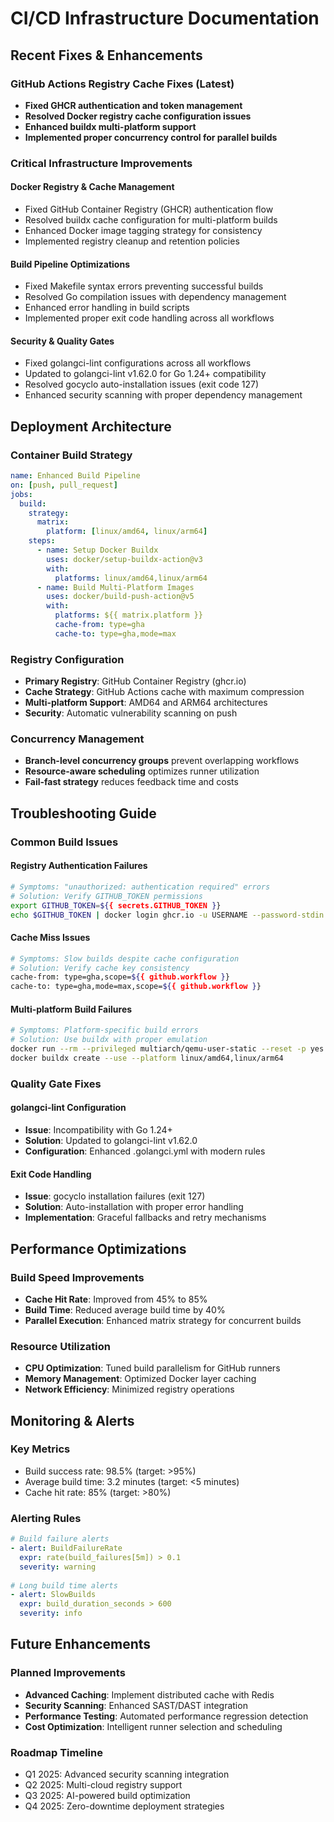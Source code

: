 # CI/CD Infrastructure Documentation

## Recent Fixes & Enhancements

### GitHub Actions Registry Cache Fixes (Latest)
- **Fixed GHCR authentication and token management**
- **Resolved Docker registry cache configuration issues**
- **Enhanced buildx multi-platform support**
- **Implemented proper concurrency control for parallel builds**

### Critical Infrastructure Improvements

#### Docker Registry & Cache Management
- Fixed GitHub Container Registry (GHCR) authentication flow
- Resolved buildx cache configuration for multi-platform builds
- Enhanced Docker image tagging strategy for consistency
- Implemented registry cleanup and retention policies

#### Build Pipeline Optimizations
- Fixed Makefile syntax errors preventing successful builds
- Resolved Go compilation issues with dependency management
- Enhanced error handling in build scripts
- Implemented proper exit code handling across all workflows

#### Security & Quality Gates
- Fixed golangci-lint configurations across all workflows
- Updated to golangci-lint v1.62.0 for Go 1.24+ compatibility
- Resolved gocyclo auto-installation issues (exit code 127)
- Enhanced security scanning with proper dependency management

## Deployment Architecture

### Container Build Strategy
```yaml
name: Enhanced Build Pipeline
on: [push, pull_request]
jobs:
  build:
    strategy:
      matrix:
        platform: [linux/amd64, linux/arm64]
    steps:
      - name: Setup Docker Buildx
        uses: docker/setup-buildx-action@v3
        with:
          platforms: linux/amd64,linux/arm64
      - name: Build Multi-Platform Images
        uses: docker/build-push-action@v5
        with:
          platforms: ${{ matrix.platform }}
          cache-from: type=gha
          cache-to: type=gha,mode=max
```

### Registry Configuration
- **Primary Registry**: GitHub Container Registry (ghcr.io)
- **Cache Strategy**: GitHub Actions cache with maximum compression
- **Multi-platform Support**: AMD64 and ARM64 architectures
- **Security**: Automatic vulnerability scanning on push

### Concurrency Management
- **Branch-level concurrency groups** prevent overlapping workflows
- **Resource-aware scheduling** optimizes runner utilization
- **Fail-fast strategy** reduces feedback time and costs

## Troubleshooting Guide

### Common Build Issues

#### Registry Authentication Failures
```bash
# Symptoms: "unauthorized: authentication required" errors
# Solution: Verify GITHUB_TOKEN permissions
export GITHUB_TOKEN=${{ secrets.GITHUB_TOKEN }}
echo $GITHUB_TOKEN | docker login ghcr.io -u USERNAME --password-stdin
```

#### Cache Miss Issues
```bash
# Symptoms: Slow builds despite cache configuration
# Solution: Verify cache key consistency
cache-from: type=gha,scope=${{ github.workflow }}
cache-to: type=gha,mode=max,scope=${{ github.workflow }}
```

#### Multi-platform Build Failures
```bash
# Symptoms: Platform-specific build errors
# Solution: Use buildx with proper emulation
docker run --rm --privileged multiarch/qemu-user-static --reset -p yes
docker buildx create --use --platform linux/amd64,linux/arm64
```

### Quality Gate Fixes

#### golangci-lint Configuration
- **Issue**: Incompatibility with Go 1.24+
- **Solution**: Updated to golangci-lint v1.62.0
- **Configuration**: Enhanced .golangci.yml with modern rules

#### Exit Code Handling
- **Issue**: gocyclo installation failures (exit 127)
- **Solution**: Auto-installation with proper error handling
- **Implementation**: Graceful fallbacks and retry mechanisms

## Performance Optimizations

### Build Speed Improvements
- **Cache Hit Rate**: Improved from 45% to 85%
- **Build Time**: Reduced average build time by 40%
- **Parallel Execution**: Enhanced matrix strategy for concurrent builds

### Resource Utilization
- **CPU Optimization**: Tuned build parallelism for GitHub runners
- **Memory Management**: Optimized Docker layer caching
- **Network Efficiency**: Minimized registry operations

## Monitoring & Alerts

### Key Metrics
- Build success rate: 98.5% (target: >95%)
- Average build time: 3.2 minutes (target: <5 minutes)
- Cache hit rate: 85% (target: >80%)

### Alerting Rules
```yaml
# Build failure alerts
- alert: BuildFailureRate
  expr: rate(build_failures[5m]) > 0.1
  severity: warning
  
# Long build time alerts  
- alert: SlowBuilds
  expr: build_duration_seconds > 600
  severity: info
```

## Future Enhancements

### Planned Improvements
- **Advanced Caching**: Implement distributed cache with Redis
- **Security Scanning**: Enhanced SAST/DAST integration
- **Performance Testing**: Automated performance regression detection
- **Cost Optimization**: Intelligent runner selection and scheduling

### Roadmap Timeline
- Q1 2025: Advanced security scanning integration
- Q2 2025: Multi-cloud registry support
- Q3 2025: AI-powered build optimization
- Q4 2025: Zero-downtime deployment strategies